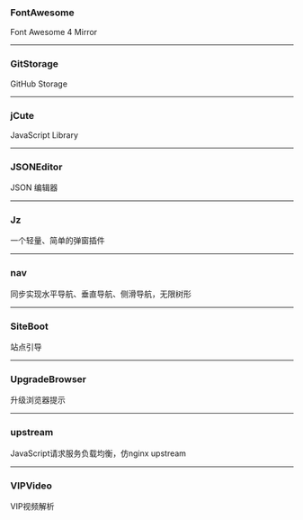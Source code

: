 ### FontAwesome
Font Awesome 4 Mirror

---

### GitStorage
GitHub Storage

---

### jCute
JavaScript Library

---

### JSONEditor
JSON 编辑器

---

### Jz
一个轻量、简单的弹窗插件

---

### nav
同步实现水平导航、垂直导航、侧滑导航，无限树形

---

### SiteBoot
站点引导

---

### UpgradeBrowser
升级浏览器提示

---

### upstream
JavaScript请求服务负载均衡，仿nginx upstream

---

### VIPVideo
VIP视频解析
